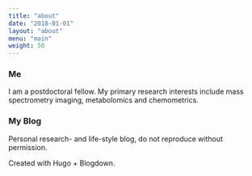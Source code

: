 ```yaml
---
title: "about"
date: "2018-01-01"
layout: "about"
menu: "main"
weight: 50
---
```


### Me 

I am a postdoctoral fellow. My primary research interests include mass spectrometry imaging, metabolomics and chemometrics.



### My Blog

Personal research- and life-style blog, do not reproduce without permission.

Created with Hugo + Blogdown.

